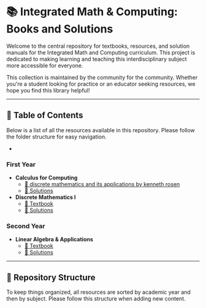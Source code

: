 # 📚 Integrated Math & Computing: Books and Solutions

Welcome to the central repository for textbooks, resources, and solution manuals for the Integrated Math and Computing curriculum. This project is dedicated to making learning and teaching this interdisciplinary subject more accessible for everyone.



This collection is maintained by the community for the community. Whether you're a student looking for practice or an educator seeking resources, we hope you find this library helpful!

---

## 🧭 Table of Contents

Below is a list of all the resources available in this repository. Please follow the folder structure for easy navigation.

*

### First Year

* **Calculus for Computing**
    * [📖 discrete mathematics and its applications by kenneth rosen ](https://drive.google.com/file/d/0B0bp3foGeABtNEoweGVJQUJDNms/view?usp=sharing&resourcekey=0-t8AupujzE3sjX_OJcmE4Hw)
    * [🔑 Solutions](./First_Year/Calculus_for_Computing/Solutions.pdf)
* **Discrete Mathematics I**
    * [📖 Textbook](./First_Year/Discrete_Mathematics_I/Textbook.pdf)
    * [🔑 Solutions](./First_Year/Discrete_Mathematics_I/Solutions.pdf)

### Second Year

* **Linear Algebra & Applications**
    * [📖 Textbook](./Second_Year/Linear_Algebra/Textbook.pdf)
    * [🔑 Solutions](./Second_Year/Linear_Algebra/Solutions.pdf)

---

## 📂 Repository Structure

To keep things organized, all resources are sorted by academic year and then by subject. Please follow this structure when adding new content.
